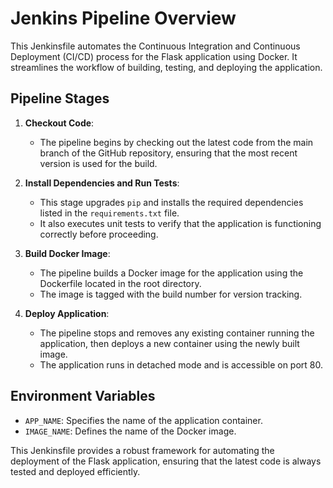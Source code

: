 # Jenkins Pipeline Overview

This Jenkinsfile automates the Continuous Integration and Continuous Deployment (CI/CD) process for the Flask application using Docker. It streamlines the workflow of building, testing, and deploying the application.

## Pipeline Stages

1. **Checkout Code**: 
   - The pipeline begins by checking out the latest code from the main branch of the GitHub repository, ensuring that the most recent version is used for the build.

2. **Install Dependencies and Run Tests**: 
   - This stage upgrades `pip` and installs the required dependencies listed in the `requirements.txt` file. 
   - It also executes unit tests to verify that the application is functioning correctly before proceeding.

3. **Build Docker Image**: 
   - The pipeline builds a Docker image for the application using the Dockerfile located in the root directory. 
   - The image is tagged with the build number for version tracking.

4. **Deploy Application**: 
   - The pipeline stops and removes any existing container running the application, then deploys a new container using the newly built image. 
   - The application runs in detached mode and is accessible on port 80.

## Environment Variables

- `APP_NAME`: Specifies the name of the application container.
- `IMAGE_NAME`: Defines the name of the Docker image.

This Jenkinsfile provides a robust framework for automating the deployment of the Flask application, ensuring that the latest code is always tested and deployed efficiently.
